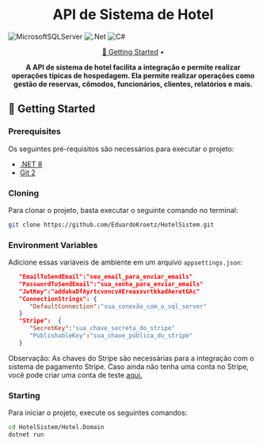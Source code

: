 
<h1 align="center">API de Sistema de Hotel</h1>

[MicrosoftSQLServer]: https://img.shields.io/badge/Microsoft%20SQL%20Server-CC2927?style=for-the-badge&logo=microsoft%20sql%20server&logoColor=white
[.Net]: https://img.shields.io/badge/.NET-5C2D91?style=for-the-badge&logo=.net&logoColor=white
[C#]: https://img.shields.io/badge/c%23-%23239120.svg?style=for-the-badge&logo=csharp&logoColor=white


![MicrosoftSQLServer]
![.Net]
![C#]

<p align="center">
   <a href="#getting-started">🚀 Getting Started</a> • 
</p>
<p align="center">
  <b>A API de sistema de hotel facilita a integração e permite realizar operações típicas de hospedagem. Ela permite realizar operações como gestão de reservas, cômodos, funcionários, clientes, relatórios e mais.</b>
</p>
<h2 id="getting-started">🚀 Getting Started</h2>
<h3>Prerequisites</h3>
<p>Os seguintes pré-requisitos são necessários para executar o projeto:</p>
<ul>
  <li><a href="https://dotnet.microsoft.com/pt-br/">.NET 8</a></li>
  <li><a href="https://github.com">Git 2</a></li>
</ul>
<h3 id="cloning">Cloning</h3>
<p>Para clonar o projeto, basta executar o seguinte comando no terminal:</p>

```bash
git clone https://github.com/EduardoKroetz/HotelSistem.git
```

<h3 id="environments">Environment Variables</h3>
<p>Adicione essas variáveis de ambiente em um arquivo <code>appsettings.json</code>:</p>

```json
   "EmailToSendEmail":"seu_email_para_enviar_emails"
   "PasswordToSendEmail":"sua_senha_para_enviar_emails"
   "JwtKey":"addakaDfAyrtcvnncvAEreaxxvrtkkadAeretGAc"
   "ConnectionStrings": {
      "DefaultConnection":"sua_conexão_com_o_sql_server"
   }
   "Stripe":  {
      "SecretKey":"sua_chave_secreta_do_stripe"
      "PublishableKey":"sua_chave_pública_do_stripe"
   }
```
<p>Observação: As chaves do Stripe são necessárias para a integração com o sistema de pagamento Stripe. Caso ainda não tenha uma conta no Stripe, você pode criar uma conta de teste <a href="https://docs.stripe.com/testing">aqui.</a></p>

<h3 id="start">Starting</h3>
<p>Para iniciar o projeto, execute os seguintes comandos:</p>

```bash
cd HotelSistem/Hotel.Domain
dotnet run
```
